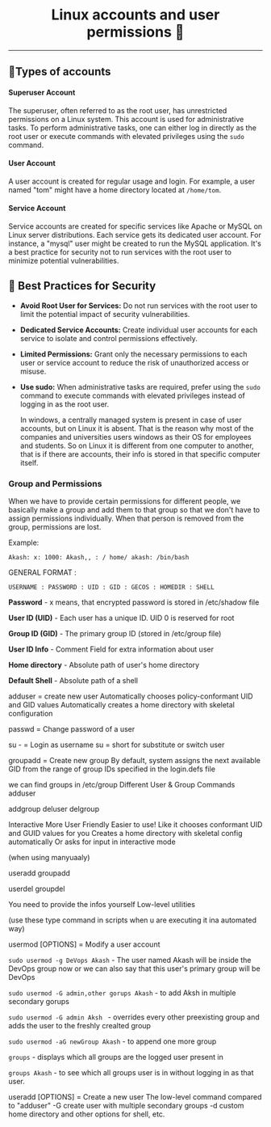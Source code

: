 <h1 align="center">Linux accounts and user permissions 🧾</h1>
<hr>

## 🍂Types of accounts
#### Superuser Account

The superuser, often referred to as the root user, has unrestricted permissions on a Linux system. This account is used for administrative tasks. To perform administrative tasks, one can either log in directly as the root user or execute commands with elevated privileges using the `sudo` command.

#### User Account

A user account is created for regular usage and login. For example, a user named "tom" might have a home directory located at `/home/tom`.

#### Service Account

Service accounts are created for specific services like Apache or MySQL on Linux server distributions. Each service gets its dedicated user account. For instance, a "mysql" user might be created to run the MySQL application. It's a best practice for security not to run services with the root user to minimize potential vulnerabilities.

## 🍂 Best Practices for Security

- **Avoid Root User for Services:** Do not run services with the root user to limit the potential impact of security vulnerabilities.
- **Dedicated Service Accounts:** Create individual user accounts for each service to isolate and control permissions effectively.
- **Limited Permissions:** Grant only the necessary permissions to each user or service account to reduce the risk of unauthorized access or misuse.
- **Use sudo:** When administrative tasks are required, prefer using the `sudo` command to execute commands with elevated privileges instead of logging in as the root user.


	In windows, a centrally managed system is present in case of user accounts, but on Linux it is absent. That is the reason why most of the companies and universities users windows as their OS for employees and students. So on Linux it is different from one computer to another, that is if there are accounts, their info is stored in that specific computer itself.


### Group and Permissions

When we have to provide certain permissions for different people, we basically make a group and add them to that group so that we don't have to assign permissions individually. When that person is removed from the group, permissions are lost.


Example:

`Akash: x: 1000: Akash,, : / home/ akash: /bin/bash`

GENERAL FORMAT :

`USERNAME : PASSWORD : UID : GID : GECOS : HOMEDIR : SHELL`

**Password** - x means, that encrypted password is stored in /etc/shadow file

**User ID (UID)** -  Each user has a unique ID. UID 0 is reserved for root

**Group ID (GID)** - The primary group ID (stored in /etc/group file)

**User ID Info** - Comment Field for extra information about user

**Home directory** - Absolute path of user's home directory

**Default Shell** - Absolute path of a shell

adduser <username> = create new user
Automatically chooses policy-conformant UID and GID values
Automatically creates a home directory
with skeletal configuration

passwd <username> =
Change password of a user

su - <username> =
Login as username
su = short for substitute or switch user

groupadd <groupname> =
Create new group
By default, system assigns the next available GID
from the range of group IDs specified in the login.defs file

we can find groups in /etc/group
Different User & Group Commands
adduser

addgroup
deluser
delgroup

Interactive
More User Friendly
Easier to use!
Like it chooses conformant UID and GUID values for you
Creates a home directory with skeletal config automatically
Or asks for input in interactive mode

(when using manyuaaly)

useradd
groupadd

userdel
groupdel

You need to provide the infos yourself
Low-level utilities

(use these type command in scripts when u are executing it ina automated way)

usermod [OPTIONS] <username> =
Modify a user account

`sudo usermod -g DeVops Akash` - The user named Akash will be inside the DevOps group now or we can also say that this user's primary group will be DevOps

`sudo usermod -G admin,other gorups Akash` - to add Aksh in multiple secondary gorups

`sudo usermod -G admin Aksh ` - overrides every other preexisting group and adds the user to the freshly crealted group

`sudo usermod -aG newGroup Akash` - to append one more group

`groups` - displays which all groups are the logged user present in

`groups Akash` - to see which all groups user is in without logging in as that user.

useradd [OPTIONS] <username> =
Create a new user
The low-level command compared to "adduser"
-G create user with multiple secondary groups
-d custom home directory
and other options for shell, etc.


